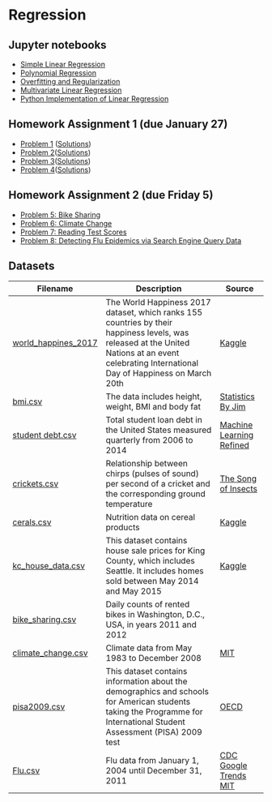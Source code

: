 # Regression

## Jupyter notebooks

- [Simple Linear Regression](https://nbviewer.jupyter.org/github/um-perez-alvaro/Data-Science-Theory/blob/master/Jupyter%20Notebooks/Regression/notebooks/Simple%20Linear%20Regression.ipynb)
- [Polynomial Regression](https://nbviewer.jupyter.org/github/um-perez-alvaro/Data-Science-Theory/blob/master/Jupyter%20Notebooks/Regression/notebooks/Polynomial%20Regression.ipynb)
- [Overfitting and Regularization](https://nbviewer.jupyter.org/github/um-perez-alvaro/Data-Science-Theory/blob/master/Jupyter%20Notebooks/Regression/notebooks/Overfitting%20and%20Regularization.ipynb)
- [Multivariate Linear Regression](https://nbviewer.jupyter.org/github/um-perez-alvaro/Data-Science-Theory/blob/master/Jupyter%20Notebooks/Regression/notebooks/Multivariate%20Regression.ipynb)
- [Python Implementation of Linear Regression]()

## Homework Assignment 1 (due January 27)
- [Problem 1](https://nbviewer.jupyter.org/github/um-perez-alvaro/Data-Science-Theory/blob/master/Jupyter%20Notebooks/Regression/homework/Problem%201.ipynb) ([Solutions](https://nbviewer.jupyter.org/github/um-perez-alvaro/Data-Science-Theory/blob/master/Jupyter%20Notebooks/Regression/homework/Solutions/Problem%201%20-%20Solutions.ipynb))
- [Problem 2](https://nbviewer.jupyter.org/github/um-perez-alvaro/Data-Science-Theory/blob/master/Jupyter%20Notebooks/Regression/homework/Problem%202.ipynb)([Solutions](https://nbviewer.jupyter.org/github/um-perez-alvaro/Data-Science-Theory/blob/master/Jupyter%20Notebooks/Regression/homework/Solutions/Problem%202%20-%20Solutions.ipynb))
- [Problem 3](https://nbviewer.jupyter.org/github/um-perez-alvaro/Data-Science-Theory/blob/master/Jupyter%20Notebooks/Regression/homework/Problem%203.ipynb)([Solutions](https://nbviewer.jupyter.org/github/um-perez-alvaro/Data-Science-Theory/blob/master/Jupyter%20Notebooks/Regression/homework/Solutions/Problem%203%20-%20Solutions.ipynb))
- [Problem 4](https://nbviewer.jupyter.org/github/um-perez-alvaro/Data-Science-Theory/blob/master/Jupyter%20Notebooks/Regression/homework/Problem%204.ipynb)([Solutions](https://nbviewer.jupyter.org/github/um-perez-alvaro/Data-Science-Theory/blob/master/Jupyter%20Notebooks/Regression/homework/Solutions/Problem%204%20-%20Solutions.ipynb))

## Homework Assignment 2 (due Friday 5)

- [Problem 5: Bike Sharing](https://nbviewer.jupyter.org/github/um-perez-alvaro/Data-Science-Theory/blob/master/Jupyter%20Notebooks/Regression/homework/Problem%205.ipynb)
- [Problem 6: Climate Change](https://nbviewer.jupyter.org/github/um-perez-alvaro/Data-Science-Theory/blob/master/Jupyter%20Notebooks/Regression/homework/Problem%206.ipynb)
- [Problem 7: Reading Test Scores](https://nbviewer.jupyter.org/github/um-perez-alvaro/Data-Science-Theory/blob/master/Jupyter%20Notebooks/Regression/homework/Problem%207.ipynb)
- [Problem 8: Detecting Flu Epidemics via Search Engine Query Data](https://nbviewer.jupyter.org/github/um-perez-alvaro/Data-Science-Theory/blob/master/Jupyter%20Notebooks/Regression/homework/Problem%208.ipynb)

## Datasets

Filename | Description |  Source
--- | --- |  --- 
[world_happines_2017](https://raw.githubusercontent.com/um-perez-alvaro/Data-Science-Theory/master/Data/world_happiness_2017.csv) | The World Happiness 2017 dataset, which ranks 155 countries by their happiness levels, was released at the United Nations at an event celebrating International Day of Happiness on March 20th | [Kaggle](https://www.kaggle.com/unsdsn/world-happiness)
[bmi.csv](https://raw.githubusercontent.com/um-perez-alvaro/Data-Science-Theory/master/Data/bmi.csv) | The data includes height, weight, BMI and body fat | [Statistics By Jim](https://statisticsbyjim.com/regression/predictions-regression/)
[student debt.csv](https://raw.githubusercontent.com/um-perez-alvaro/Data-Science-Theory/master/Data/student%20debt.csv) | Total student loan debt in the United States measured quarterly from 2006 to 2014 | [Machine Learning Refined](https://github.com/nrchade/mlrefined)
[crickets.csv](https://raw.githubusercontent.com/um-perez-alvaro/Data-Science-Theory/master/Data/crickets.csv) | Relationship between chirps (pulses of sound) per second of a cricket and the corresponding ground temperature | [The Song of Insects](https://songsofinsects.com/)
[cerals.csv](https://raw.githubusercontent.com/um-perez-alvaro/Data-Science-Theory/master/Data/cereals.csv) | Nutrition data on cereal products | [Kaggle](https://www.kaggle.com/crawford/80-cereals)
[kc_house_data.csv](https://raw.githubusercontent.com/um-perez-alvaro/Data-Science-Theory/master/Data/kc_house_data.csv) | This dataset contains house sale prices for King County, which includes Seattle. It includes homes sold between May 2014 and May 2015 | [Kaggle](https://www.kaggle.com/harlfoxem/housesalesprediction) 
[bike_sharing.csv](https://raw.githubusercontent.com/um-perez-alvaro/Data-Science-Theory/master/Data/bike_sharing.csv) |  Daily counts of rented bikes in Washington, D.C., USA, in years 2011 and 2012 |
[climate_change.csv](https://raw.githubusercontent.com/um-perez-alvaro/Data-Science-Theory/master/Data/climate_change.csv) |  Climate data from May 1983 to December 2008 | [MIT](https://ocw.mit.edu/courses/sloan-school-of-management/15-071-the-analytics-edge-spring-2017/linear-regression/assignment-2/)
[pisa2009.csv](https://raw.githubusercontent.com/um-perez-alvaro/Data-Science-Theory/master/Data/pisa2009.csv) |  This dataset contains information about the demographics and schools for American students taking the  Programme for International Student Assessment (PISA) 2009 test | [OECD](https://www.oecd.org/pisa/)
[Flu.csv](https://raw.githubusercontent.com/um-perez-alvaro/Data-Science-Theory/master/Data/Flu.csv) | Flu data from January 1, 2004 until December 31, 2011 | [CDC](https://www.cdc.gov/flu/weekly/fluactivitysurv.htm) <br> [Google Trends](https://trends.google.com/trends/?geo=US) <br> [MIT](https://ocw.mit.edu/courses/sloan-school-of-management/15-071-the-analytics-edge-spring-2017/linear-regression/assignment-2/detecting-flu-epidemics-via-search-engine-query-data/)

